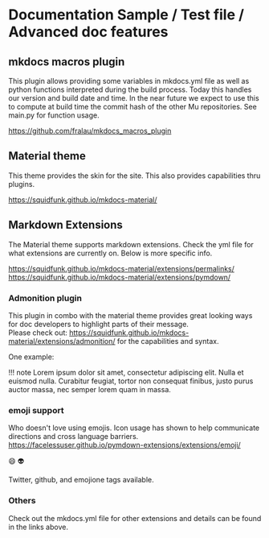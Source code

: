 # Documentation Sample / Test file / Advanced doc features

## mkdocs macros plugin

This plugin allows providing some variables in mkdocs.yml file as well as python functions interpreted during the build process.  Today this handles
our version and build date and time. In the near future we expect to use this to compute at build time the commit hash of the other Mu repositories.  See main.py for function usage.  

https://github.com/fralau/mkdocs_macros_plugin

## Material theme

This theme provides the skin for the site.  This also provides capabilities thru plugins.  

https://squidfunk.github.io/mkdocs-material/

## Markdown Extensions

The Material theme supports markdown extensions.  Check the yml file for what extensions are currently on.  Below is more specific info.  

https://squidfunk.github.io/mkdocs-material/extensions/permalinks/
https://squidfunk.github.io/mkdocs-material/extensions/pymdown/

### Admonition plugin

This plugin in combo with the material theme provides great looking ways for doc developers to highlight parts of their message.  
Please check out: https://squidfunk.github.io/mkdocs-material/extensions/admonition/ for the capabilities and syntax.  

One example:

!!! note
    Lorem ipsum dolor sit amet, consectetur adipiscing elit. Nulla et euismod
    nulla. Curabitur feugiat, tortor non consequat finibus, justo purus auctor
    massa, nec semper lorem quam in massa.

### emoji support

Who doesn't love using emojis. Icon usage has shown to help communicate directions and cross language barriers.  
https://facelessuser.github.io/pymdown-extensions/extensions/emoji/

:smile: :alien:

Twitter, github, and emojione tags available.  

### Others

Check out the mkdocs.yml file for other extensions and details can be found in the links above. 